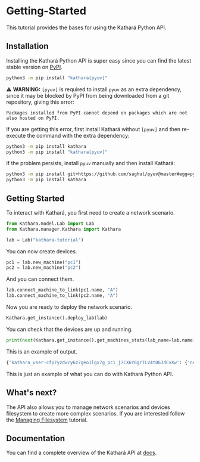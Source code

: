 # Getting-Started

This tutorial provides the bases for using the Kathará Python API.

## Installation 
Installing the Kathará Python API is super easy since you can find the latest stable version on [PyPI](https://pypi.org/project/kathara/). 

```bash
python3 -m pip install "kathara[pyuv]"
```

⚠️ **WARNING:** `[pyuv]` is required to install `pyuv` as an extra dependency, since it may be blocked by PyPI from being downloaded from a git repository, giving this error:
```
Packages installed from PyPI cannot depend on packages which are not also hosted on PyPI.
```

If you are getting this error, first install Kathará without `[pyuv]` and then re-execute the command with the extra dependency:
```bash
python3 -m pip install kathara
python3 -m pip install "kathara[pyuv]"
```

If the problem persists, install `pyuv` manually and then install Kathará:
```bash
python3 -m pip install git+https://github.com/saghul/pyuv@master#egg=pyuv
python3 -m pip install kathara
```

## Getting Started

To interact with Kathará, you first need to create a network scenario.

```python
from Kathara.model.Lab import Lab
from Kathara.manager.Kathara import Kathara

lab = Lab("kathara-tutorial")
```

You can now create devices. 

```python
pc1 = lab.new_machine("pc1")
pc2 = lab.new_machine("pc2")
```

And you can connect them. 

```python
lab.connect_machine_to_link(pc1.name, "A")
lab.connect_machine_to_link(pc2.name, "A")
```

Now you are ready to deploy the network scenario. 

```python
Kathara.get_instance().deploy_lab(lab)
```

You can check that the devices are up and running. 

```python
print(next(Kathara.get_instance().get_machines_stats(lab_name=lab.name)))
```

This is an example of output. 

```bash
{'kathara_user-cfp7yzdwcy6z7geo1lgx7g_pc1_j7CX6Y6grTLV4tO63dCvXw': {'network_scenario_id': 'j7CX6Y6grTLV4tO63dCvXw', 'name': 'pc1', 'container_name': 'kathara_user-cfp7yzdwcy6z7geo1lgx7g_pc1_j7CX6Y6grTLV4tO63dCvXw', 'user': 'user-cfp7yzdwcy6z7geo1lgx7g', 'status': 'running', 'image': 'kathara/quagga:latest', 'pids': 1, 'cpu_usage': '0.00%', 'mem_usage': '916.0 KB / 15.37 GB', 'mem_percent': '0.01 %', 'net_usage': '572.0 B / 0 B'}, 'kathara_user-cfp7yzdwcy6z7geo1lgx7g_pc2_j7CX6Y6grTLV4tO63dCvXw': {'network_scenario_id': 'j7CX6Y6grTLV4tO63dCvXw', 'name': 'pc2', 'container_name': 'kathara_user-cfp7yzdwcy6z7geo1lgx7g_pc2_j7CX6Y6grTLV4tO63dCvXw', 'user': 'user-cfp7yzdwcy6z7geo1lgx7g', 'status': 'running', 'image': 'kathara/quagga:latest', 'pids': 1, 'cpu_usage': '0.00%', 'mem_usage': '916.0 KB / 15.37 GB', 'mem_percent': '0.01 %', 'net_usage': '2.55 KB / 0 B'}}
```

This is just an example of what you can do with Kathará Python API.

## What's next?
The API also allows you to manage network scenarios and devices filesystem to create more complex scenarios. 
If you are interested follow the [Managing Filesystem](../managing-filesystem) tutorial. 

## Documentation 
You can find a complete overview of the Kathará API at [docs](https://github.com/KatharaFramework/Kathara/wiki/Kathara-API-Docs).  